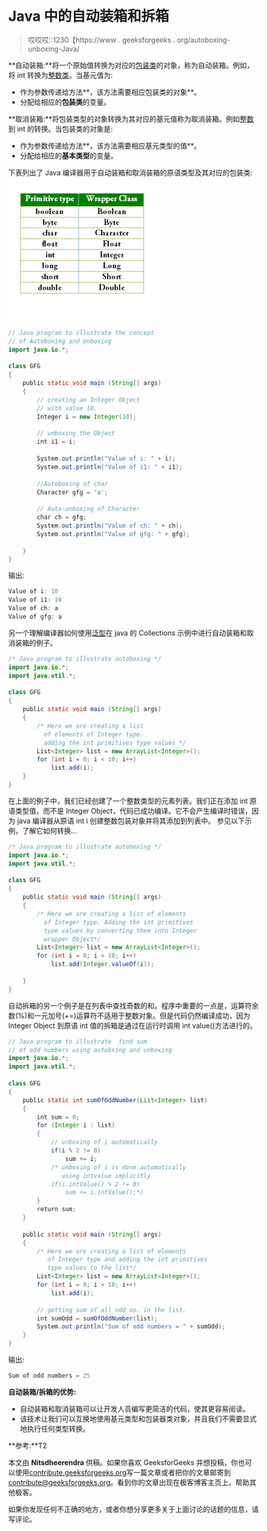 # Java 中的自动装箱和拆箱

> 哎哎哎::1230【https://www . geeksforgeeks . org/autoboxing-unboxing-Java/

**自动装箱:**将一个原始值转换为对应的[包装类](https://www.geeksforgeeks.org/wrapper-classes-java/)的对象，称为自动装箱。例如，将 int 转换为[整数类](https://www.geeksforgeeks.org/wrapper-classes-java/)。当基元值为:

*   作为参数传递给方法**，该方法需要相应包装类的对象**。
*   分配给相应的**包装类**的变量。

**取消装箱:**将包装类型的对象转换为其对应的基元值称为取消装箱。例如[整数](https://www.geeksforgeeks.org/wrapper-classes-java/)到 int 的转换。当包装类的对象是:

*   作为参数传递给方法**，该方法需要相应基元类型的值**。
*   分配给相应的**基本类型**的变量。

下表列出了 Java 编译器用于自动装箱和取消装箱的原语类型及其对应的包装类:
[![auto_un_boxing](img/e9927b4205d9e0cf00353ae0e37a4d43.png)](https://media.geeksforgeeks.org/wp-content/uploads/Wrapper.png)

```java
// Java program to illustrate the concept
// of Autoboxing and Unboxing
import java.io.*;

class GFG
{
    public static void main (String[] args)
    {
        // creating an Integer Object
        // with value 10.
        Integer i = new Integer(10);

        // unboxing the Object
        int i1 = i;

        System.out.println("Value of i: " + i);
        System.out.println("Value of i1: " + i1);

        //Autoboxing of char
        Character gfg = 'a';

        // Auto-unboxing of Character
        char ch = gfg;
        System.out.println("Value of ch: " + ch);
        System.out.println("Value of gfg: " + gfg);

    }
}
```

输出:

```java
Value of i: 10
Value of i1: 10
Value of ch: a
Value of gfg: a

```

另一个理解编译器如何使用[泛型](https://www.geeksforgeeks.org/generics-in-java/)在 java 的 Collections 示例中进行自动装箱和取消装箱的例子。

```java
/* Java program to illustrate autoboxing */
import java.io.*;
import java.util.*;

class GFG
{
    public static void main (String[] args)
    {
        /* Here we are creating a list
          of elements of Integer type.
          adding the int primitives type values */
        List<Integer> list = new ArrayList<Integer>();
        for (int i = 0; i < 10; i++)
            list.add(i);
    }
}
```

在上面的例子中，我们已经创建了一个整数类型的元素列表。我们正在添加 int 原语类型值，而不是 Integer Object，代码已成功编译。它不会产生编译时错误，因为 java 编译器从原语 int i 创建整数包装对象并将其添加到列表中。
参见以下示例，了解它如何转换…

```java
/* Java program to illustrate autoboxing */
import java.io.*;
import java.util.*;

class GFG
{
    public static void main (String[] args)
    {
        /* Here we are creating a list of elements
          of Integer type. Adding the int primitives
          type values by converting them into Integer
          wrapper Object*/
        List<Integer> list = new ArrayList<Integer>();
        for (int i = 0; i < 10; i++)
            list.add(Integer.valueOf(i));

    }
}
```

自动拆箱的另一个例子是在列表中查找奇数的和。程序中重要的一点是，运算符余数(%)和一元加号(+=)运算符不适用于整数对象。但是代码仍然编译成功，因为 Integer Object 到原语 int 值的拆箱是通过在运行时调用 int value()方法进行的。

```java
// Java program to illustrate  find sum
// of odd numbers using autobxing and unboxing
import java.io.*;
import java.util.*;

class GFG
{
    public static int sumOfOddNumber(List<Integer> list)
    {
        int sum = 0;
        for (Integer i : list)
        {
            // unboxing of i automatically
            if(i % 2 != 0)
                sum += i;
            /* unboxing of i is done automatically
               using intvalue implicitly
            if(i.intValue() % 2 != 0)
                sum += i.intValue();*/
        }
        return sum;
    }

    public static void main (String[] args)
    {
        /* Here we are creating a list of elements
           of Integer type and adding the int primitives
           type values to the list*/
        List<Integer> list = new ArrayList<Integer>();
        for (int i = 0; i < 10; i++)
            list.add(i);

        // getting sum of all odd no. in the list.
        int sumOdd = sumOfOddNumber(list);
        System.out.println("Sum of odd numbers = " + sumOdd);
    }
}
```

输出:

```java
Sum of odd numbers = 25

```

**自动装箱/拆箱的优势:**

*   自动装箱和取消装箱可以让开发人员编写更简洁的代码，使其更容易阅读。
*   该技术让我们可以互换地使用基元类型和包装器类对象，并且我们不需要显式地执行任何类型转换。

**参考:**T2

本文由 **Nitsdheerendra** 供稿。如果你喜欢 GeeksforGeeks 并想投稿，你也可以使用[contribute.geeksforgeeks.org](http://www.contribute.geeksforgeeks.org)写一篇文章或者把你的文章邮寄到 contribute@geeksforgeeks.org。看到你的文章出现在极客博客主页上，帮助其他极客。

如果你发现任何不正确的地方，或者你想分享更多关于上面讨论的话题的信息，请写评论。